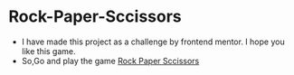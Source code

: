 # Rock-Paper-Sccissors
* I have made this project as a challenge by frontend mentor. I hope you like this game. 
* So,Go and play the game [Rock Paper Sccissors](https://rock-paper-sccisors-game.netlify.app)
